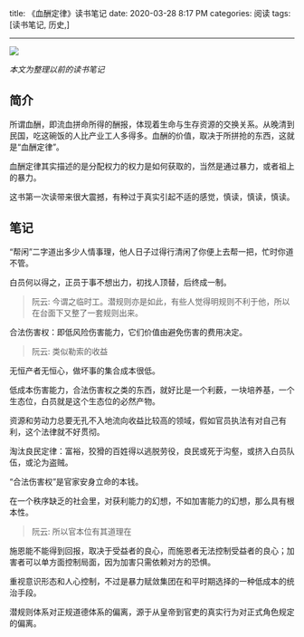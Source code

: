 title: 《血酬定律》读书笔记
date: 2020-03-28 8:17 PM
categories: 阅读
tags: [读书笔记, 历史,]

---
![](http://image.runjf.com/mweb/2020-03-29-15854093269717.jpg)

*本文为整理以前的读书笔记*

## 简介
所谓血酬，即流血拼命所得的酬报，体现着生命与生存资源的交换关系。从晚清到民国，吃这碗饭的人比产业工人多得多。血酬的价值，取决于所拼抢的东西，这就是“血酬定律”。

血酬定律其实描述的是分配权力的权力是如何获取的，当然是通过暴力，或者祖上的暴力。

这书第一次读带来很大震撼，有种过于真实引起不适的感觉，慎读，慎读，慎读。

<!--more-->

## 笔记

“帮闲”二字道出多少人情事理，他人日子过得行清闲了你便上去帮一把，忙时你道不管。

白员何以得之，正员于事不想出力，初找人顶替，后终成一制。
> 阮云: 今谓之临时工。潜规则亦是如此，有些人觉得明规则不利于他，所以在台面下又整了一套规则出来。

合法伤害权：即低风险伤害能力，它们价值由避免伤害的费用决定。
> 阮云: 类似勒索的收益

无恒产者无恒心，做坏事的集合成本很低。

低成本伤害能力，合法伤害权之类的东西，就好比是一个利薮，一块培养基，一个生态位，白员就是这个生态位的必然产物。

资源和劳动力总要无孔不入地流向收益比较高的领域，假如官员执法有对自己有利，这个法律就不好贯彻。

淘汰良民定律：富裕，狡猾的百姓得以逃脱劳役，良民或死于沟壑，或挤入白员队伍，或沦为盗贼。

“合法伤害权”是官家安身立命的本钱。

在一个秩序缺乏的社会里，对获利能力的幻想，不如加害能力的幻想，那么具有根本性。
> 阮云: 所以官本位有其道理在

施恩能不能得到回报，取决于受益者的良心，而施恩者无法控制受益者的良心；加害者可以单方面控制局面，因为加害只需依赖对方的恐惧。

重视意识形态和人心控制，不过是暴力赋敛集团在和平时期选择的一种低成本的统治手段。

潜规则体系对正规道德体系的偏离，源于从皇帝到官吏的真实行为对正式角色规定的偏离。
